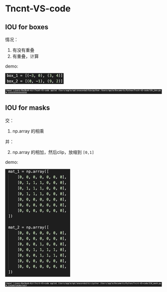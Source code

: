 # Tncnt-VS-code

## IOU for boxes
情况：
1. 有没有重叠
2. 有重叠，计算

demo:

![demo1_input](demo_1_input.jpg)

![demo1_output](demo_1_output.jpg)

## IOU for masks
交：

1. np.array 的相乘

并：

2. np.array 的相加，然后clip，放缩到 `[0,1]`

demo:

![demo2_input](demo_2_input.jpg)

![demo2_output](demo_2_output.jpg)

